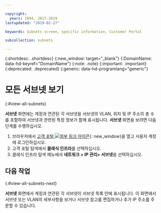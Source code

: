 ```yaml
---

copyright:
  years: 1994, 2017-2019
lastupdated: "2019-02-27"

keywords: Subnets screen, specific information, Customer Portal

subcollection: subnets

---
```


{:shortdesc: .shortdesc}
{:new_window: target="_blank"}
{:DomainName: data-hd-keyref="DomainName"}
{:note: .note}
{:important: .important}
{:deprecated: .deprecated}
{:generic: data-hd-programlang="generic"}

# 모든 서브넷 보기
{:#view-all-subnets}

**서브넷** 화면에는 계정과 연관된 각 서브넷을 서브넷의 VLAN, 위치 및 IP 주소의 총 수를 포함하여 서브넷과 관련된 특정 정보가 함께 표시됩니다. **서브넷** 화면을 보려면 다음 단계를 수행하십시오.

1. 브라우저에서 [고객 포털 ![외부 링크 아이콘](../../icons/launch-glyph.svg "외부 링크 아이콘")](https://{DomainName}/){: new_window}을 열고 사용자 계정에 로그인하십시오.
1. 고객 포털 탐색에서 **클래식 인프라**를 선택하십시오.
1. 클래식 인프라 탐색 메뉴에서 **네트워크 > IP 관리> 서브넷**을 선택하십시오.

## 다음 작업
{:#view-all-subnets-next}

**서브넷** 화면에서 계정과 연관된 각 서브넷이 서브넷 목록 안에 표시됩니다. 이 화면에서 서브넷 또는 VLAN의 세부사항을 보거나 서브넷 참고를 편집하거나 추가 IP 주소를 주문할 수 있습니다.

